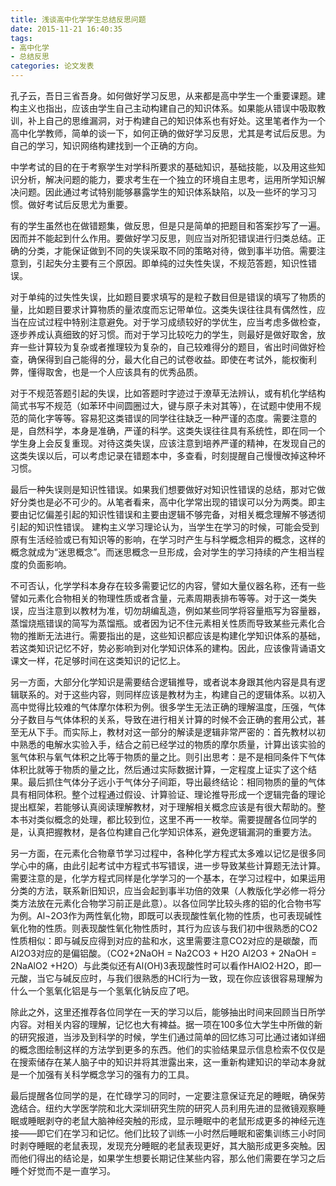 ```yaml
---
title: 浅谈高中化学学生总结反思问题
date: 2015-11-21 16:40:35
tags:
- 高中化学
- 总结反思
categories: 论文发表
---
```

孔子云，吾日三省吾身。如何做好学习反思，从来都是高中学生一个重要课题。建构主义也指出，应该由学生自己主动构建自己的知识体系。如果能从错误中吸取教训，补上自己的思维漏洞，对于构建自己的知识体系也有好处。这里笔者作为一个高中化学教师，简单的谈一下，如何正确的做好学习反思，尤其是考试后反思。为自己的学习，知识网络构建找到一个正确的方向。  

<!--more-->

中学考试的目的在于考察学生对学科所要求的基础知识，基础技能，以及用这些知识分析，解决问题的能力，要求考生在一个独立的环境自主思考，运用所学知识解决问题。因此通过考试特别能够暴露学生的知识体系缺陷，以及一些坏的学习习惯。做好考试后反思尤为重要。  

有的学生虽然也在做错题集，做反思，但是只是简单的把题目和答案抄写了一遍。因而并不能起到什么作用。要做好学习反思，则应当对所犯错误进行归类总结。正确的分类，才能保证做到不同的失误采取不同的策略对待，做到事半功倍。需要注意到，引起失分主要有三个原因。即单纯的过失性失误，不规范答题，知识性错误。  

对于单纯的过失性失误，比如题目要求填写的是粒子数目但是错误的填写了物质的量，比如题目要求计算物质的量浓度而忘记带单位。这类失误往往具有偶然性，应当在应试过程中特别注意避免。对于学习成绩较好的学优生，应当考虑多做检查，逐步养成认真细致的好习惯。而对于学习比较吃力的学生，则最好是做好取舍，放弃一些计算较为复杂或者推理较为复杂的，自己较难得分的题目，省出时间做好检查，确保得到自己能得的分，最大化自己的试卷收益。即使在考试外，能权衡利弊，懂得取舍，也是一个人应该具有的优秀品质。  

对于不规范答题引起的失误，比如答题时字迹过于潦草无法辨认，或有机化学结构简式书写不规范（如苯环中间圆圈过大，键与原子未对其等），在试题中使用不规范的简化字等等。容易犯这类错误的同学往往缺乏一种严谨的态度。需要注意的是，自然科学，本身是准确，严谨的科学。这类失误往往具有系统性，即在同一个学生身上会反复重现。对待这类失误，应该注意到培养严谨的精神，在发现自己的这类失误以后，可以考虑记录在错题本中，多查看，时刻提醒自己慢慢改掉这种坏习惯。  

最后一种失误则是知识性错误。如果我们想要做好对知识性错误的总结，那对它做好分类也是必不可少的。从笔者看来，高中化学常出现的错误可以分为两类。即主要由记忆偏差引起的知识性错误和主要由逻辑不够完备，对相关概念理解不够透彻引起的知识性错误。
建构主义学习理论认为，当学生在学习的时候，可能会受到原有生活经验或已有知识等的影响，在学习时产生与科学概念相异的概念，这样的概念就成为“迷思概念”。而迷思概念一旦形成，会对学生的学习持续的产生相当程度的负面影响。  

不可否认，化学学科本身存在较多需要记忆的内容，譬如大量仪器名称，还有一些譬如元素化合物相关的物理性质或者含量，元素周期表排布等等。对于这一类失误，应当注意到以教材为准，切勿胡编乱造，例如某些同学将容量瓶写为容量器，蒸馏烧瓶错误的简写为蒸馏瓶。或者因为记不住元素相关性质而导致某些元素化合物的推断无法进行。需要指出的是，这些知识都应该是构建化学知识体系的基础，若这类知识记忆不好，势必影响到对化学知识体系的建构。因此，应该像背诵语文课文一样，花足够时间在这类知识的记忆上。  

另一方面，大部分化学知识是需要结合逻辑推导，或者说本身跟其他内容是具有逻辑联系的。对于这些内容，则同样应该是教材为主，构建自己的逻辑体系。以初入高中觉得比较难的气体摩尔体积为例。很多学生无法正确的理解温度，压强，气体分子数目与气体体积的关系，导致在进行相关计算的时候不会正确的套用公式，甚至无从下手。而实际上，教材对这一部分的解读是逻辑非常严密的：首先教材以初中熟悉的电解水实验入手，结合之前已经学过的物质的摩尔质量，计算出该实验的氢气体积与氧气体积之比等于物质的量之比。则引出思考：是不是相同条件下气体体积比就等于物质的量之比，然后通过实际数据计算，一定程度上证实了这个结果。最后抓住气体分子远小于气体分子间距，导出最终结论：相同物质的量的气体具有相同体积。整个过程通过假设、计算验证、理论推导形成一个逻辑完备的理论提出框架，若能够认真阅读理解教材，对于理解相关概念应该是有很大帮助的。整本书对类似概念的处理，都比较到位，这里不再一一枚举。需要提醒各位同学的是，认真把握教材，是各位构建自己化学知识体系，避免逻辑漏洞的重要方法。  

另一方面，在元素化合物章节学习过程中，各种化学方程式太多难以记忆是很多同学心中的痛，由此引起考试中方程式书写错误，进一步导致某些计算题无法计算。需要注意的是，化学方程式同样是化学学习的一个基本，在学习过程中，如果运用分类的方法，联系新旧知识，应当会起到事半功倍的效果（人教版化学必修一将分类方法放在元素化合物学习前正是此意）。以各位同学比较头疼的铝的化合物书写为例。Al¬2O3作为两性氧化物，即既可以表现酸性氧化物的性质，也可表现碱性氧化物的性质。则表现酸性氧化物性质时，其行为应该与我们初中很熟悉的CO2性质相似：即与碱反应得到对应的盐和水，这里需要注意CO2对应的是碳酸，而Al2O3对应的是偏铝酸。（CO2+2NaOH = Na2CO3 + H2O Al2O3 + 2NaOH = 2NaAlO2 +H2O）与此类似还有Al(OH)3表现酸性时可以看作HAlO2·H2O，即一元酸，当它与碱反应时，与我们很熟悉的HCl行为一致，现在你应该很容易理解为什么一个氢氧化铝是与一个氢氧化钠反应了吧。  

除此之外，这里还推荐各位同学在一天的学习以后，能够抽出时间来回顾当日所学内容。对相关内容的理解，记忆也大有裨益。据一项在100多位大学生中所做的新的研究报道，当涉及到科学的时候，学生们通过简单的回忆练习可比通过诸如详细的概念图绘制这样的方法学到更多的东西。他们的实验结果显示信息检索不仅仅是在搜索储存在某人脑子中的知识并将其泄露出来，这一重新构建知识的举动本身就是一个加强有关科学概念学习的强有力的工具。  

最后提醒各位同学的是，在忙碌学习的同时，一定要注意保证充足的睡眠，确保劳逸结合。纽约大学医学院和北大深圳研究生院的研究人员利用先进的显微镜观察睡眠或睡眠剥夺的老鼠大脑神经突触的形成，显示睡眠中的老鼠形成更多的神经元连接——即它们在学习和记忆。他们比较了训练一小时然后睡眠和密集训练三小时同时剥夺睡眠的老鼠表现，发现充分睡眠的老鼠表现更好，其大脑形成更多突触。因而他们得出的结论是，如果学生想要长期记住某些内容，那么他们需要在学习之后睡个好觉而不是一直学习。  